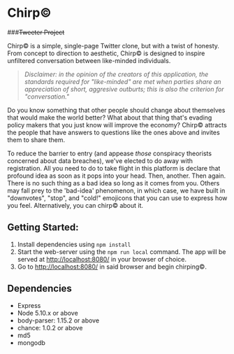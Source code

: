 # **Chirp**:copyright:
###~~Tweeter Project~~

Chirp:copyright: is a simple, single-page Twitter clone, but with a twist of honesty. From concept to direction to aesthetic, Chirp:copyright: is designed to inspire unfiltered conversation between like-minded individuals.

> *Disclaimer: in the opinion of the creators of this application, the standards required for "like-minded" are met when parties share an appreciation of short, aggresive outburts; this is also the criterion for "conversation."*


Do you know something that other people should change about themselves that would make the world better? What about that thing that's evading policy makers that you just know will improve the economy? Chirp:copyright: attracts the people that have answers to questions like the ones above and invites them to share them.

To reduce the barrier to entry (and appease *those* conspiracy theorists concerned about data breaches), we've elected to do away with registration. All you need to do to take flight in this platform is declare that profound idea as soon as it pops into your head. Then, another. Then again. There is no such thing as a bad idea so long as it comes from you. Others may fall prey to the 'bad-idea' phenomenon, in which case, we have built in "downvotes", "stop", and "cold!" emojicons that you can use to express how you feel. Alternatively, you can chirp:copyright: about it.

## Getting Started:

1. Install dependencies using `npm install`
2. Start the web-server using the `npm run local` command. The app will be served at <http://localhost:8080/> in your browser of choice.
3. Go to <http://localhost:8080/> in said browser and begin chirping:copyright:.


## Dependencies

- Express
- Node 5.10.x or above
- body-parser: 1.15.2 or above
- chance: 1.0.2 or above
- md5
- mongodb
